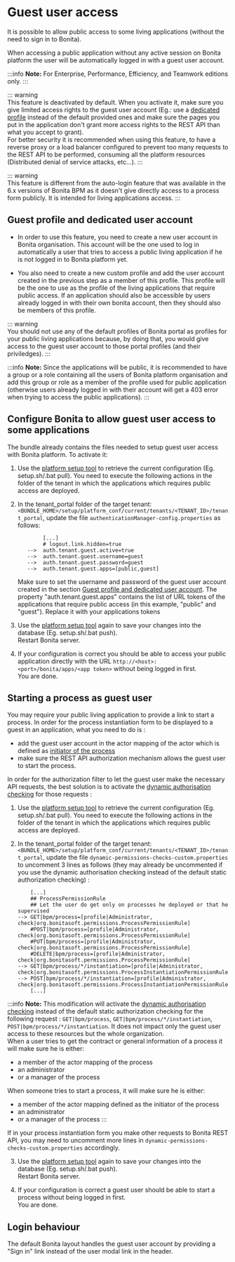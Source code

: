 # Guest user access

It is possible to allow public access to some living applications (without the need to sign in to Bonita).  

When accessing a public application without any active session on Bonita platform the user will be automatically logged in with a guest user account.

:::info 
**Note:** For Enterprise, Performance, Efficiency, and Teamwork editions only.
:::

::: warning  
 This feature is deactivated by default. When you activate it, make sure you give limited access rights to the guest user account (Eg.: use a [dedicated profile](#prerequisite) instead of the default provided ones and make sure the pages you put in the application don't grant more access rights to the REST API than what you accept to grant).  
 For better security it is recommended when using this feature, to have a reverse proxy or a load balancer configured to prevent too many requests to the REST API to be performed, consuming all the platform resources (Distributed denial of service attacks, etc...).
:::

::: warning  
 This feature is different from the auto-login feature that was available in the 6.x versions of Bonita BPM as it doesn't give directly access to a process form publicly. It is intended for living applications access.
:::

<a id="prerequisite"/>

## Guest profile and dedicated user account

+ In order to use this feature, you need to create a new user account in Bonita organisation. This account will be the one used to log in automatically a user that tries to access a public living application if he is not logged in to Bonita platform yet.

+ You also need to create a new custom profile and add the user account created in the previous step as a member of this profile. This profile will be the one to use as the profile of the living applications that require public access. If an application should also be accessible by users already logged in with their own bonita account, then they should also be members of this profile.  

::: warning  
 You should not use any of the default profiles of Bonita portal as profiles for your public living applications because, by doing that, you would give access to the guest user account to those portal profiles (and their priviledges).
:::

:::info 
**Note:** Since the applications will be public, it is recommended to have a group or a role containing all the users of Bonita platform organisation and add this group or role as a member of the profile used for public application (otherwise users already logged in with their account will get a 403 error when trying to access the public applications).
:::

## Configure Bonita to allow guest user access to some applications

The bundle already contains the files needed to setup guest user access with Bonita platform.
To activate it:

1.  Use the [platform setup tool](BonitaBPM_platform_setup) to retrieve the current configuration (Eg. setup.sh/.bat pull). You need to execute the following actions in the folder of the tenant in which the applications which requires public access are deployed.

2. In the tenant_portal folder of the target tenant: `<BUNDLE_HOME>/setup/platform_conf/current/tenants/<TENANT_ID>/tenant_portal`,
   update the file `authenticationManager-config.properties` as follows:
    ```
            [...]
            # logout.link.hidden=true
       -->  auth.tenant.guest.active=true
       -->  auth.tenant.guest.username=guest
       -->  auth.tenant.guest.password=guest
       -->  auth.tenant.guest.apps=[public,guest] 
    ```
    
    Make sure to set the username and password of the guest user account created in the section [Guest profile and dedicated user account](#prerequisite).
    The property "auth.tenant.guest.apps" contains the list of URL tokens of the applications that require public access (in this example, "public" and "guest"). Replace it with your applications tokens

3. Use the [platform setup tool](BonitaBPM_platform_setup) again to save your changes into the database (Eg. setup.sh/.bat push).  
   Restart Bonita server.

4. If your configuration is correct you should be able to access your public application directly with the URL `http://<host>:<port>/bonita/apps/<app token>` without being logged in first.  
   You are done.

## Starting a process as guest user

You may require your public living application to provide a link to start a process. In order for the process instantiation form to be displayed to a guest in an application, what you need to do is :
- add the guest user account in the actor mapping of the actor which is defined as [initiator of the process](actors#toc1)
- make sure the REST API authorization mechanism allows the guest user to start the process.  

In order for the authorization filter to let the guest user make the necessary API requests, the best solution is to activate the [dynamic authorisation checking](rest-api-authorization#dynamic_authorization) for those requests :  

1.  Use the [platform setup tool](BonitaBPM_platform_setup) to retrieve the current configuration (Eg. setup.sh/.bat pull). You need to execute the following actions in the folder of the tenant in which the applications which requires public access are deployed.

2. In the tenant_portal folder of the target tenant: `<BUNDLE_HOME>/setup/platform_conf/current/tenants/<TENANT_ID>/tenant_portal`,
   update the file `dynamic-permissions-checks-custom.properties` to uncomment 3 lines as follows (they may already be uncommented if you use the dynamic authorisation checking instead of the default static authorization checking) :
    ```
        [...]
        ## ProcessPermissionRule
        ## Let the user do get only on processes he deployed or that he supervised
    --> GET|bpm/process=[profile|Administrator, check|org.bonitasoft.permissions.ProcessPermissionRule]
        #POST|bpm/process=[profile|Administrator, check|org.bonitasoft.permissions.ProcessPermissionRule]
        #PUT|bpm/process=[profile|Administrator, check|org.bonitasoft.permissions.ProcessPermissionRule]
        #DELETE|bpm/process=[profile|Administrator, check|org.bonitasoft.permissions.ProcessPermissionRule]
    --> GET|bpm/process/*/instantiation=[profile|Administrator, check|org.bonitasoft.permissions.ProcessInstantiationPermissionRule]
    --> POST|bpm/process/*/instantiation=[profile|Administrator, check|org.bonitasoft.permissions.ProcessInstantiationPermissionRule]
        [...]
    ```
:::info 
**Note:** This modification will activate the [dynamic authorisation checking](rest-api-authorization#dynamic_authorization) instead of the default static authorization checking for the following request : `GET|bpm/process`, `GET|bpm/process/*/instantiation`, `POST|bpm/process/*/instantiation`. It does not impact only the guest user access to these resources but the whole organization.  
When a user tries to get the contract or general information of a process it will make sure he is either:
- a member of the actor mapping of the process
- an administrator 
- or a manager of the process

When someone tries to start a process, it will make sure he is either:
- a member of the actor mapping defined as the initiator of the process
- an administrator
- or a manager of the process
:::

If in your process instantiation form you make other requests to Bonita REST API, you may need to uncomment more lines in `dynamic-permissions-checks-custom.properties` accordingly.

3. Use the [platform setup tool](BonitaBPM_platform_setup) again to save your changes into the database (Eg. setup.sh/.bat push).  
   Restart Bonita server.

4. If your configuration is correct a guest user should be able to start a process without being logged in first.  
   You are done.

## Login behaviour

The default Bonita layout handles the guest user account by providing a "Sign in" link instead of the user modal link in the header.

